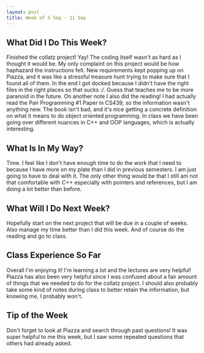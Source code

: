 ```yaml
---
layout: post
title: Week of 5 Sep - 11 Sep
---
```


## What Did I Do This Week?

Finished the collatz project! Yay! The coding itself wasn't as hard as I thought it would be. My only complaint on this project would be how haphazard the instructions felt. New requirements kept popping up on Piazza, and it was like a stressful treasure hunt trying to make sure that I found all of them. In the end I got docked because I didn't have the right files in the right places so that sucks :/. Guess that teaches me to be more paranoid in the future. On another note I also did the reading! I had actually read the Pair Programming #1 Paper in CS439, so the information wasn't anything new. The book isn't bad, and it's nice getting a concrete definition on what it means to do object oriented programming. In class we have been going over different nuances in C++ and OOP languages, which is actually interesting.

## What Is In My Way?

Time. I feel like I don't have enough time to do the work that I need to because I have more on my plate than I did in previous semesters. I am just going to have to deal with it. The only other thing would be that I still am not that comfortable with C++ especially with pointers and references, but I am doing a lot better than before.

## What Will I Do Next Week?

Hopefully start on the next project that will be due in a couple of weeks. Also manage my time better than I did this week. And of course do the reading and go to class.

## Class Experience So Far

Overall I'm enjoying it! I'm learning a lot and the lectures are very helpful! Piazza has also been very helpful since I was confused about a fair amount of things that we needed to do for the collatz project. I should also probably take some kind of notes during class to better retain the information, but knowing me, I probably won't.

## Tip of the Week

Don't forget to look at Piazza and search through past questions! It was super helpful to me this week, but I saw some repeated questions that others had already asked.
